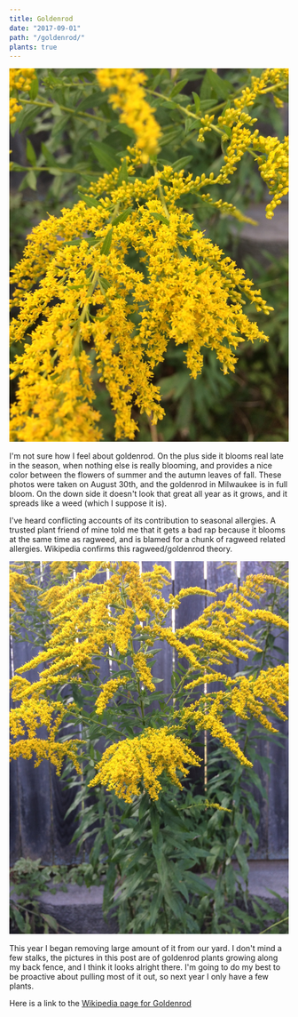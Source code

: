 ```yaml
---
title: Goldenrod
date: "2017-09-01"
path: "/goldenrod/"
plants: true
---
```


![Goldenrod flowers in Milwaukee, Wisconsin](./goldenrod.jpg)

I'm not sure how I feel about goldenrod. On the plus side it blooms real late in the season, when nothing else is really blooming, and provides a nice color between the flowers of summer and the autumn leaves of fall. These photos were taken on August 30th, and the goldenrod in Milwaukee is in full bloom. On the down side it doesn't look that great all year as it grows, and it spreads like a weed (which I suppose it is).

I've heard conflicting accounts of its contribution to seasonal allergies. A trusted plant friend of mine told me that it gets a bad rap because it blooms at the same time as ragweed, and is blamed for a chunk of ragweed related allergies. Wikipedia confirms this ragweed/goldenrod theory.

![Goldenrod stalks in Milwaukee, Wisconsin](./goldenrod-2.jpg)

This year I began removing large amount of it from our yard. I don't mind a few stalks, the pictures in this post are of goldenrod plants growing along my back fence, and I think it looks alright there. I'm going to do my best to be proactive about pulling most of it out, so next year I only have a few plants.

Here is a link to the [Wikipedia page for Goldenrod](https://en.wikipedia.org/wiki/Goldenrod)
